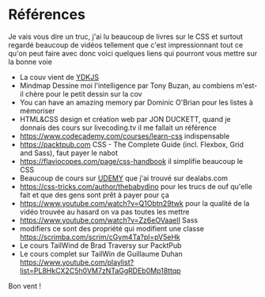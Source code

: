 # Références

Je vais vous dire un truc, j'ai lu beaucoup de livres sur le CSS et surtout regardé beaucoup de vidéos tellement que c'est impressionnant tout ce qu'on peut faire avec donc voici quelques liens qui pourront vous mettre sur la bonne voie

* La couv vient de [YDKJS](https://github.com/getify/You-Dont-Know-JS)
* Mindmap Dessine moi l'intelligence par Tony Buzan, au combiens m'est-il chère pour le petit dessin sur la cov
* You can have an amazing memory par Dominic O'Brian pour les listes à mémoriser
* HTML&CSS design et création web par JON DUCKETT, quand je donnais des cours sur livecoding.tv il me fallait un référence
* https://www.codecademy.com/courses/learn-css indispensable
* https://packtpub.com CSS - The Complete Guide (incl. Flexbox, Grid and Sass), faut payer le nabot
* https://flaviocopes.com/page/css-handbook il simplifie beaucoup le CSS
* Beaucoup de cours sur [UDEMY](https://udemy.com) que j'ai trouvé sur dealabs.com
* https://css-tricks.com/author/thebabydino pour les trucs de ouf qu'elle fait et que des gens sont prêt à payer pour ça
* https://www.youtube.com/watch?v=Q1Obtn29twk pour la qualité de la vidéo trouvée au hasard on va pas toutes les mettre
* https://www.youtube.com/watch?v=Zz6eOVaaelI Sass
* modifiers ce sont des propriété qui modifient une classe https://scrimba.com/scrim/cGym4Ta?pl=pV5eHk
* Le cours TailWind de Brad Traversy sur PacktPub
* Le cours complet sur TailWin de Guillaume Duhan https://www.youtube.com/playlist?list=PL8HkCX2C5h0VM7zNTaGgRDEb0Mp18ttqp

Bon vent !
